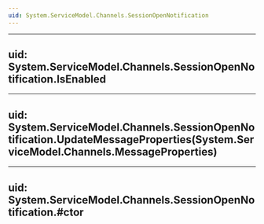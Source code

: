 ```yaml
---
uid: System.ServiceModel.Channels.SessionOpenNotification
---
```


---
uid: System.ServiceModel.Channels.SessionOpenNotification.IsEnabled
---

---
uid: System.ServiceModel.Channels.SessionOpenNotification.UpdateMessageProperties(System.ServiceModel.Channels.MessageProperties)
---

---
uid: System.ServiceModel.Channels.SessionOpenNotification.#ctor
---
